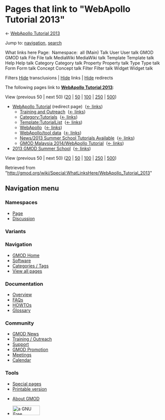 <div id="mw-page-base" class="noprint">

</div>

<div id="mw-head-base" class="noprint">

</div>

<div id="content" class="mw-body" role="main">

<span id="top"></span>

<div id="mw-js-message" style="display:none;">

</div>



# <span dir="auto">Pages that link to "WebApollo Tutorial 2013"</span>

<div id="bodyContent">

<div id="contentSub">

← [WebApollo Tutorial
2013](/wiki/WebApollo_Tutorial_2013 "WebApollo Tutorial 2013")

</div>

<div id="jump-to-nav" class="mw-jump">

Jump to: [navigation](#mw-navigation), [search](#p-search)

</div>

<div id="mw-content-text">

What links here Page:  Namespace:  all (Main) Talk User User talk GMOD
GMOD talk File File talk MediaWiki MediaWiki talk Template Template talk
Help Help talk Category Category talk Property Property talk Type Type
talk Form Form talk Concept Concept talk Filter Filter talk Widget
Widget talk

Filters
[Hide](/mediawiki/index.php?title=Special:WhatLinksHere/WebApollo_Tutorial_2013&hidetrans=1 "Special:WhatLinksHere/WebApollo Tutorial 2013")
transclusions \|
[Hide](/mediawiki/index.php?title=Special:WhatLinksHere/WebApollo_Tutorial_2013&hidelinks=1 "Special:WhatLinksHere/WebApollo Tutorial 2013")
links \|
[Hide](/mediawiki/index.php?title=Special:WhatLinksHere/WebApollo_Tutorial_2013&hideredirs=1 "Special:WhatLinksHere/WebApollo Tutorial 2013")
redirects

The following pages link to **[WebApollo Tutorial
2013](/wiki/WebApollo_Tutorial_2013 "WebApollo Tutorial 2013")**:

View (previous 50 \| next 50)
([20](/mediawiki/index.php?title=Special:WhatLinksHere/WebApollo_Tutorial_2013&limit=20 "Special:WhatLinksHere/WebApollo Tutorial 2013")
\|
[50](/mediawiki/index.php?title=Special:WhatLinksHere/WebApollo_Tutorial_2013&limit=50 "Special:WhatLinksHere/WebApollo Tutorial 2013")
\|
[100](/mediawiki/index.php?title=Special:WhatLinksHere/WebApollo_Tutorial_2013&limit=100 "Special:WhatLinksHere/WebApollo Tutorial 2013")
\|
[250](/mediawiki/index.php?title=Special:WhatLinksHere/WebApollo_Tutorial_2013&limit=250 "Special:WhatLinksHere/WebApollo Tutorial 2013")
\|
[500](/mediawiki/index.php?title=Special:WhatLinksHere/WebApollo_Tutorial_2013&limit=500 "Special:WhatLinksHere/WebApollo Tutorial 2013"))

- [WebApollo
  Tutorial](/mediawiki/index.php?title=WebApollo_Tutorial&redirect=no "WebApollo Tutorial")
  (redirect page) ‎ <span class="mw-whatlinkshere-tools">([←
  links](/mediawiki/index.php?title=Special:WhatLinksHere&target=WebApollo+Tutorial "Special:WhatLinksHere"))</span>
  - [Training and
    Outreach](/wiki/Training_and_Outreach "Training and Outreach") ‎
    <span class="mw-whatlinkshere-tools">([←
    links](/mediawiki/index.php?title=Special:WhatLinksHere&target=Training+and+Outreach "Special:WhatLinksHere"))</span>
  - [Category:Tutorials](/wiki/Category:Tutorials "Category:Tutorials") ‎
    <span class="mw-whatlinkshere-tools">([←
    links](/mediawiki/index.php?title=Special:WhatLinksHere&target=Category%3ATutorials "Special:WhatLinksHere"))</span>
  - [Template:TutorialList](/wiki/Template:TutorialList "Template:TutorialList")
    ‎ <span class="mw-whatlinkshere-tools">([←
    links](/mediawiki/index.php?title=Special:WhatLinksHere&target=Template%3ATutorialList "Special:WhatLinksHere"))</span>
  - [WebApollo](/wiki/WebApollo "WebApollo") ‎
    <span class="mw-whatlinkshere-tools">([←
    links](/mediawiki/index.php?title=Special:WhatLinksHere&target=WebApollo "Special:WhatLinksHere"))</span>
  - [WebApollo/tool
    data](/wiki/WebApollo/tool_data "WebApollo/tool data") ‎
    <span class="mw-whatlinkshere-tools">([←
    links](/mediawiki/index.php?title=Special:WhatLinksHere&target=WebApollo%2Ftool+data "Special:WhatLinksHere"))</span>
  - [News/2013 Summer School Tutorials
    Available](/wiki/News/2013_Summer_School_Tutorials_Available "News/2013 Summer School Tutorials Available")
    ‎ <span class="mw-whatlinkshere-tools">([←
    links](/mediawiki/index.php?title=Special:WhatLinksHere&target=News%2F2013+Summer+School+Tutorials+Available "Special:WhatLinksHere"))</span>
  - [GMOD Malaysia 2014/WebApollo
    Tutorial](/wiki/GMOD_Malaysia_2014/WebApollo_Tutorial "GMOD Malaysia 2014/WebApollo Tutorial")
    ‎ <span class="mw-whatlinkshere-tools">([←
    links](/mediawiki/index.php?title=Special:WhatLinksHere&target=GMOD+Malaysia+2014%2FWebApollo+Tutorial "Special:WhatLinksHere"))</span>
- [2013 GMOD Summer
  School](/wiki/2013_GMOD_Summer_School "2013 GMOD Summer School") ‎
  <span class="mw-whatlinkshere-tools">([←
  links](/mediawiki/index.php?title=Special:WhatLinksHere&target=2013+GMOD+Summer+School "Special:WhatLinksHere"))</span>

View (previous 50 \| next 50)
([20](/mediawiki/index.php?title=Special:WhatLinksHere/WebApollo_Tutorial_2013&limit=20 "Special:WhatLinksHere/WebApollo Tutorial 2013")
\|
[50](/mediawiki/index.php?title=Special:WhatLinksHere/WebApollo_Tutorial_2013&limit=50 "Special:WhatLinksHere/WebApollo Tutorial 2013")
\|
[100](/mediawiki/index.php?title=Special:WhatLinksHere/WebApollo_Tutorial_2013&limit=100 "Special:WhatLinksHere/WebApollo Tutorial 2013")
\|
[250](/mediawiki/index.php?title=Special:WhatLinksHere/WebApollo_Tutorial_2013&limit=250 "Special:WhatLinksHere/WebApollo Tutorial 2013")
\|
[500](/mediawiki/index.php?title=Special:WhatLinksHere/WebApollo_Tutorial_2013&limit=500 "Special:WhatLinksHere/WebApollo Tutorial 2013"))

</div>

<div class="printfooter">

Retrieved from
"<http://gmod.org/wiki/Special:WhatLinksHere/WebApollo_Tutorial_2013>"

</div>

<div id="catlinks" class="catlinks catlinks-allhidden">

</div>

<div class="visualClear">

</div>

</div>

</div>

<div id="mw-navigation">

## Navigation menu

<div id="mw-head">



<div id="left-navigation">

<div id="p-namespaces" class="vectorTabs" role="navigation"
aria-labelledby="p-namespaces-label">

### Namespaces

- <span id="ca-nstab-main"><a href="/wiki/WebApollo_Tutorial_2013" accesskey="c"
  title="View the content page [c]">Page</a></span>
- <span id="ca-talk"><a
  href="/mediawiki/index.php?title=Talk:WebApollo_Tutorial_2013&amp;action=edit&amp;redlink=1"
  accesskey="t"
  title="Discussion about the content page [t]">Discussion</a></span>

</div>

<div id="p-variants" class="vectorMenu emptyPortlet" role="navigation"
aria-labelledby="p-variants-label">

### 

### Variants[](#)

<div class="menu">

</div>

</div>

</div>

<div id="right-navigation">





</div>



</div>

</div>

</div>

<div id="mw-panel">

<div id="p-logo" role="banner">

<a href="/wiki/Main_Page"
style="background-image: url(http://gmod.org/images/GMOD-cogs.png);"
title="Visit the main page"></a>

</div>

<div id="p-Navigation" class="portal" role="navigation"
aria-labelledby="p-Navigation-label">

### Navigation

<div class="body">

- <span id="n-GMOD-Home">[GMOD Home](/wiki/Main_Page)</span>
- <span id="n-Software">[Software](/wiki/GMOD_Components)</span>
- <span id="n-Categories-.2F-Tags">[Categories /
  Tags](/wiki/Categories)</span>
- <span id="n-View-all-pages">[View all
  pages](/wiki/Special:AllPages)</span>

</div>

</div>

<div id="p-Documentation" class="portal" role="navigation"
aria-labelledby="p-Documentation-label">

### Documentation

<div class="body">

- <span id="n-Overview">[Overview](/wiki/Overview)</span>
- <span id="n-FAQs">[FAQs](/wiki/Category:FAQ)</span>
- <span id="n-HOWTOs">[HOWTOs](/wiki/Category:HOWTO)</span>
- <span id="n-Glossary">[Glossary](/wiki/Glossary)</span>

</div>

</div>

<div id="p-Community" class="portal" role="navigation"
aria-labelledby="p-Community-label">

### Community

<div class="body">

- <span id="n-GMOD-News">[GMOD News](/wiki/GMOD_News)</span>
- <span id="n-Training-.2F-Outreach">[Training /
  Outreach](/wiki/Training_and_Outreach)</span>
- <span id="n-Support">[Support](/wiki/Support)</span>
- <span id="n-GMOD-Promotion">[GMOD
  Promotion](/wiki/GMOD_Promotion)</span>
- <span id="n-Meetings">[Meetings](/wiki/Meetings)</span>
- <span id="n-Calendar">[Calendar](/wiki/Calendar)</span>

</div>

</div>

<div id="p-tb" class="portal" role="navigation"
aria-labelledby="p-tb-label">

### Tools

<div class="body">

- <span id="t-specialpages"><a href="/wiki/Special:SpecialPages" accesskey="q"
  title="A list of all special pages [q]">Special pages</a></span>
- <span id="t-print"><a
  href="/mediawiki/index.php?title=Special:WhatLinksHere/WebApollo_Tutorial_2013&amp;printable=yes"
  rel="alternate" accesskey="p"
  title="Printable version of this page [p]">Printable version</a></span>

</div>

</div>

</div>

</div>

<div id="footer" role="contentinfo">

- <span id="footer-places-about">[About
  GMOD](/wiki/GMOD:About "GMOD:About")</span>

<!-- -->

- <span id="footer-copyrightico">[<img src="http://www.gnu.org/graphics/gfdl-logo-small.png" width="88"
  height="31" alt="a GNU Free Documentation License" />](http://www.gnu.org/licenses/fdl-1.3.html)</span>


<div style="clear:both">

</div>

</div>
